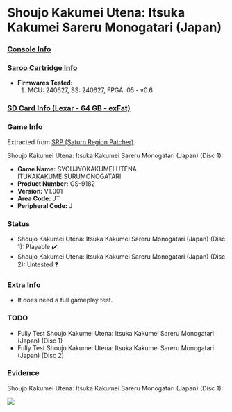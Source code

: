 # Shoujo Kakumei Utena: Itsuka Kakumei Sareru Monogatari (Japan)

### [Console Info](../../../../Info/Consoles/VA13/README.md)

### [Saroo Cartridge Info](../../../../Info/Cartridges/GuangzhouSanStarOnlineShop/1.6/README.md)

- <b>Firmwares Tested:</b>
  1. MCU: 240627, SS: 240627, FPGA: 05 - v0.6

### [SD Card Info (Lexar - 64 GB - exFat)](../../../../Info/SdCards/Lexar/64GB/exfat/README.md)

### Game Info

Extracted from [SRP (Saturn Region Patcher)](https://segaxtreme.net/resources/saturn-region-patcher.81/download).

Shoujo Kakumei Utena: Itsuka Kakumei Sareru Monogatari (Japan) (Disc 1):

- <b>Game Name:</b> SYOUJYOKAKUMEI UTENA ITUKAKAKUMEISURUMONOGATARI
- <b>Product Number:</b> GS-9182
- <b>Version:</b> V1.001
- <b>Area Code:</b> JT
- <b>Peripheral Code:</b> J

### Status

- Shoujo Kakumei Utena: Itsuka Kakumei Sareru Monogatari (Japan) (Disc 1): Playable :heavy_check_mark:
- Shoujo Kakumei Utena: Itsuka Kakumei Sareru Monogatari (Japan) (Disc 2): Untested :question:

### Extra Info

- It does need a full gameplay test.

### TODO

- Fully Test Shoujo Kakumei Utena: Itsuka Kakumei Sareru Monogatari (Japan) (Disc 1)
- Fully Test Shoujo Kakumei Utena: Itsuka Kakumei Sareru Monogatari (Japan) (Disc 2)

### Evidence

Shoujo Kakumei Utena: Itsuka Kakumei Sareru Monogatari (Japan) (Disc 1):

[![](https://img.youtube.com/vi/Vv4HNuuVBDo/0.jpg)](https://www.youtube.com/watch?v=Vv4HNuuVBDo)
